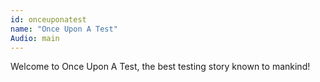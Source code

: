 ```yaml
---
id: onceuponatest
name: "Once Upon A Test"
Audio: main
---
```


Welcome to Once Upon A Test, the best testing story known to mankind!